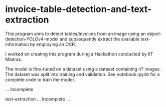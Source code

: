 # invoice-table-detection-and-text-extraction
This program aims to detect tables/invoices from an image using an object-detection-YOLOv4-model and subsequently extract the available text-information by employing an OCR.

I worked on creating this program during a Hackathon conducted by IIT Madras.

The model is fine-tuned on a dataset using a dataset containing n? images.
The dataset was split into training and validation.
See notebook.ipynb for a complete code to train the model.

...
Incomplete

text-extraction
...
Incomplete ...
